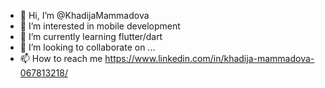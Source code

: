 - 👋 Hi, I’m @KhadijaMammadova
- 👀 I’m interested in mobile development
- 🌱 I’m currently learning flutter/dart
- 💞️ I’m looking to collaborate on ...
- 📫 How to reach me https://www.linkedin.com/in/khadija-mammadova-067813218/

<!---
KhadijaMammadova/KhadijaMammadova is a ✨ special ✨ repository because its `README.md` (this file) appears on your GitHub profile.
You can click the Preview link to take a look at your changes.
--->
